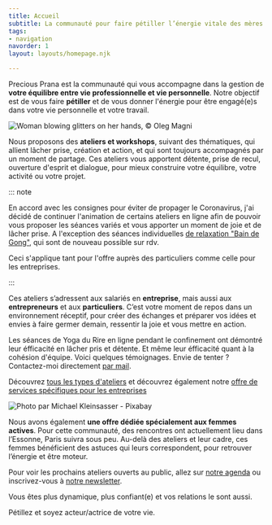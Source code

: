 ```yaml
---
title: Accueil
subtitle: La communauté pour faire pétiller l’énergie vitale des mères actives
tags:
- navigation
navorder: 1
layout: layouts/homepage.njk

---
```

<p class="intro">
Precious Prana est la communauté qui vous accompagne dans la gestion de <strong>votre équilibre entre vie professionnelle et vie personnelle</strong>. Notre objectif est de vous faire <strong>pétiller</strong> et de vous donner l'énergie pour être engagé(e)s dans votre vie personnelle et votre travail.
</p>

<img src="/images/illustrations/woman-blowing-glitters-on-her-hands.jpg" alt="Woman blowing glitters on her hands, © Oleg Magni" class="onehalf" />

Nous proposons des **ateliers et workshops**, suivant des thématiques, qui allient lâcher prise, création et action, et qui sont toujours accompagnés par un moment de partage. Ces ateliers vous apportent détente, prise de recul, ouverture d'esprit et dialogue, pour mieux construire votre équilibre, votre activité ou votre projet.

::: note

En accord avec les consignes pour éviter de propager le Coronavirus, j'ai décidé de continuer l'animation de certains ateliers en ligne afin de pouvoir vous proposer les séances variés et vous apporter un moment de joie et de lâcher prise.  A l'exception des séances individuelles [de relaxation "Bain de Gong"](), qui sont de nouveau possible sur rdv.

Ceci s'applique tant pour l'offre auprès des particuliers comme celle pour les entreprises.

:::

Ces ateliers s’adressent aux salariés en **entreprise**, mais aussi aux **entrepreneurs** et aux **particuliers**. C’est votre moment de repos dans un environnement réceptif, pour créer des échanges et préparer vos idées et envies à faire germer demain, ressentir la joie et vous mettre en action.

Les séances de Yoga du Rire en ligne pendant le confinement ont démontré leur éfficacité en lâcher pris et détente. Et même leur éfficacité quant à la cohésion d'équipe.  Voici quelques témoignages. Envie de tenter ? Contactez-moi directement [par mail](mailto:contact@precious-prana.com).

Découvrez [tous les types d'ateliers](/ateliers/) et découvrez également notre [offre de services spécifiques pour les entreprises](/files/Precious-Prana-flyer-entreprise.pdf)

![](/images/lake-pixabay-michael_kleinsasser.jpg "Photo par Michael Kleinsasser - Pixabay")

Nous avons également **une offre dédiée spécialement aux femmes actives**. Pour cette communauté, des rencontres ont actuellement lieu dans l’Essonne, Paris suivra sous peu. Au-delà des ateliers et leur cadre, ces femmes bénéficient des astuces qui leurs correspondent, pour retrouver l’énergie et être moteur.

Pour voir les prochains ateliers ouverts au public, allez sur <a href="/agenda/">notre agenda</a> ou inscrivez-vous à <a href="/newsletter/">notre newsletter</a>.

<p class="intro">Vous êtes plus dynamique, plus confiant(e) et vos relations le sont aussi.
<p class="intro">Pétillez et soyez acteur/actrice de votre vie.